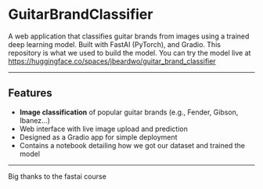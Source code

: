 
#  GuitarBrandClassifier

A web application that classifies guitar brands from images using a trained deep learning model. Built with FastAI (PyTorch), and Gradio.
This repository is what we used to build the model.
You can try the model live at 
https://huggingface.co/spaces/jbeardwo/guitar_brand_classifier

---

##  Features

- **Image classification** of popular guitar brands (e.g., Fender, Gibson, Ibanez…)
- Web interface with live image upload and prediction
- Designed as a Gradio app for simple deployment
- Contains a notebook detailing how we got our dataset and trained the model
---

Big thanks to the fastai course
